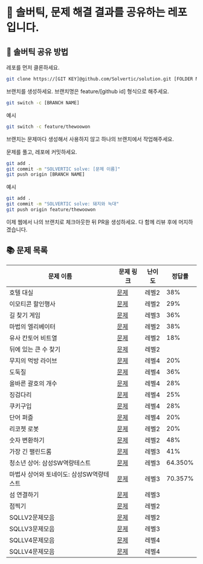 # 🌈 솔버틱, 문제 해결 결과를 공유하는 레포입니다.

## 👻 솔버틱 공유 방법

레포를 먼저 클론하세요.

```bash
git clone https://[GIT KEY]@github.com/Solvertic/solution.git [FOLDER NAME]
```

브랜치를 생성하세요.
브랜치명은 feature/[github id] 형식으로 해주세요.

```bash
git switch -c [BRANCH NAME]
```

예시

```bash
git switch -c feature/thewoowon
```

브랜치는 문제마다 생성해서 사용하지 않고 하나의 브랜치에서 작업해주세요.

문제를 풀고, 레포에 커밋하세요.

```bash
git add .
git commit -m "SOLVERTIC solve: [문제 이름]"
git push origin [BRANCH NAME]
```

예시

```bash
git add .
git commit -m "SOLVERTIC solve: 돼지와 늑대"
git push origin feature/thewoowon
```

이제 웹에서 나의 브랜치로 체크아웃한 뒤 PR을 생성하세요.
다 함께 리뷰 후에 머지하겠습니다.

## 📚 문제 목록

| 문제 이름 | 문제 링크 | 난이도 | 정답률 |
| --- | --- | --- | --- |
|호텔 대실| [문제](https://school.programmers.co.kr/learn/courses/30/lessons/155651) | 레벨2| 38% |
|이모티콘 할인행사| [문제](https://school.programmers.co.kr/learn/courses/30/lessons/150368) | 레벨2| 29% |
|길 찾기 게임| [문제](https://school.programmers.co.kr/learn/courses/30/lessons/42892) | 레벨3| 36% |
|마법의 엘리베이터| [문제](https://school.programmers.co.kr/learn/courses/30/lessons/148653) | 레벨2| 38% |
|유사 칸토어 비트열| [문제](https://school.programmers.co.kr/learn/courses/30/lessons/148652) | 레벨2| 18% |
|뒤에 있는 큰 수 찾기| [문제](https://school.programmers.co.kr/learn/courses/30/lessons/154539) | 레벨2|  |
|무지의 먹방 라이브| [문제](https://school.programmers.co.kr/learn/courses/30/lessons/42891) | 레벨4| 20% |
|도둑질| [문제](https://school.programmers.co.kr/learn/courses/30/lessons/42897) | 레벨4| 36% |
|올바른 괄호의 개수| [문제](https://school.programmers.co.kr/learn/courses/30/lessons/12929) | 레벨4| 28% |
|징검다리| [문제](https://school.programmers.co.kr/learn/courses/30/lessons/43236) | 레벨4| 25% |
|쿠키구입| [문제](https://school.programmers.co.kr/learn/courses/30/lessons/49995) | 레벨4| 28% |
|단어 퍼즐| [문제](https://school.programmers.co.kr/learn/courses/30/lessons/12983) | 레벨4| 20% |
|리코쳇 로봇| [문제](https://school.programmers.co.kr/learn/courses/30/lessons/169199) | 레벨2| 20% |
|숫자 변환하기| [문제](https://school.programmers.co.kr/learn/courses/30/lessons/154538) | 레벨2| 48% |
|가장 긴 팰린드롬| [문제](https://school.programmers.co.kr/learn/courses/30/lessons/12904) | 레벨3| 41% |
|청소년 상어: 삼성SW역량테스트| [문제](https://www.acmicpc.net/problem/19236) | 레벨3| 64.350% |
|마법사 상어와 토네이도: 삼성SW역량테스트| [문제](https://www.acmicpc.net/workbook/view/1152) | 레벨3| 70.357% |
|섬 연결하기| [문제](https://school.programmers.co.kr/learn/courses/30/lessons/42861) | 레벨3| |
|점찍기| [문제](https://school.programmers.co.kr/learn/courses/30/lessons/140107) | 레벨2|  |
|SQLLV2문제모음| [문제](https://github.com/Solvertic/problem/blob/main/2023%EB%85%8403%EC%9B%9427%EC%9D%BC_SQLLV2%EB%AC%B8%EC%A0%9C%EB%AA%A8%EC%9D%8C.md) | 레벨2|  |
|SQLLV3문제모음| [문제](https://github.com/Solvertic/problem/blob/main/2023%EB%85%8403%EC%9B%9428%EC%9D%BC_SQLLV3%EB%AC%B8%EC%A0%9C%EB%AA%A8%EC%9D%8C.md) | 레벨3|  |
|SQLLV4문제모음| [문제](https://github.com/Solvertic/problem/blob/main/2023%EB%85%8403%EC%9B%9429%EC%9D%BC_SQLLV4%EB%AC%B8%EC%A0%9C%EB%AA%A8%EC%9D%8C.md) | 레벨4|  |
|SQLLV4문제모음| [문제](https://github.com/Solvertic/problem/blob/main/2023%EB%85%8403%EC%9B%9430%EC%9D%BC_SQLLV4%EB%AC%B8%EC%A0%9C%EB%AA%A8%EC%9D%8C.md) | 레벨4|  |



